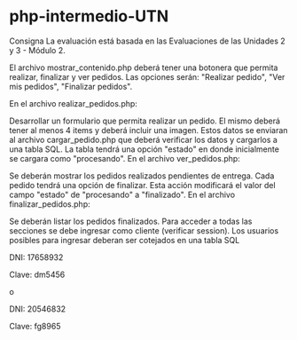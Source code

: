 # php-intermedio-UTN

Consigna
La evaluación está basada en las Evaluaciones de las Unidades 2 y 3 - Módulo 2.

El archivo mostrar_contenido.php deberá tener una botonera que permita realizar, finalizar y ver pedidos. Las opciones serán: "Realizar pedido", "Ver mis pedidos", "Finalizar pedidos".

En el archivo realizar_pedidos.php:

Desarrollar un formulario que permita realizar un pedido. El mismo deberá tener al menos 4 items y deberá incluir una imagen.
Estos datos se enviaran al archivo cargar_pedido.php que deberá verificar los datos y cargarlos a una tabla SQL. La tabla tendrá una opción "estado" en donde inicialmente se cargara como "procesando".
En el archivo ver_pedidos.php:

Se deberán mostrar los pedidos realizados pendientes de entrega.
Cada pedido tendrá una opción de finalizar. Esta acción modificará el valor del campo "estado" de "procesando" a "finalizado".
En el archivo finalizar_pedidos.php:

Se deberán listar los pedidos finalizados.
Para acceder a todas las secciones se debe ingresar como cliente (verificar session).
Los usuarios posibles para ingresar deberan ser cotejados en una tabla SQL

DNI: 17658932

Clave: dm5456

o

DNI: 20546832

Clave: fg8965
